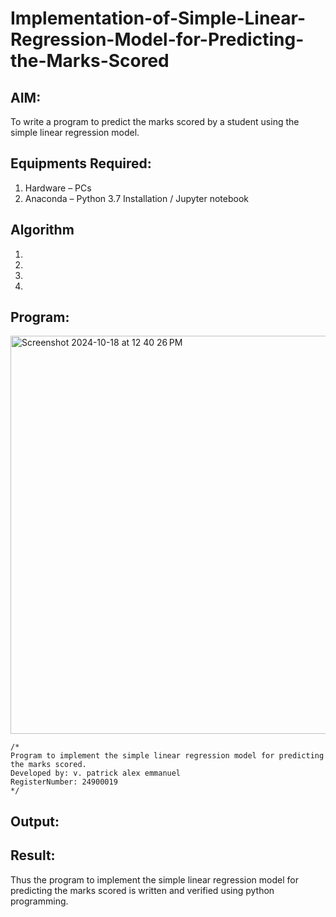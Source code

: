 # Implementation-of-Simple-Linear-Regression-Model-for-Predicting-the-Marks-Scored

## AIM:
To write a program to predict the marks scored by a student using the simple linear regression model.

## Equipments Required:
1. Hardware – PCs
2. Anaconda – Python 3.7 Installation / Jupyter notebook

## Algorithm
1. 
2. 
3. 
4. 

## Program:
<img width="637" alt="Screenshot 2024-10-18 at 12 40 26 PM" src="https://github.com/user-attachments/assets/f527eef7-7694-4fda-96bf-0e4e61006e5e">






```
/*
Program to implement the simple linear regression model for predicting the marks scored.
Developed by: v. patrick alex emmanuel
RegisterNumber: 24900019
*/
```

## Output:


## Result:
Thus the program to implement the simple linear regression model for predicting the marks scored is written and verified using python programming.
